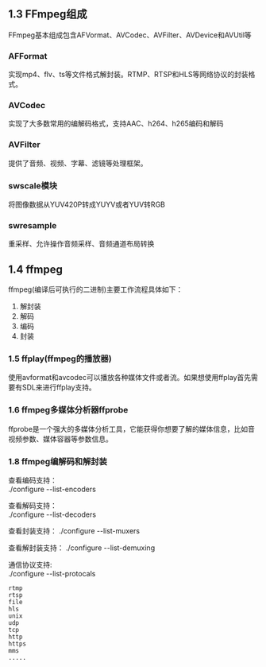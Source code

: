 <!--
 * @Author: xiuquanxu
 * @Company: kaochong
 * @Date: 2021-03-22 20:15:06
 * @LastEditors: xiuquanxu
 * @LastEditTime: 2021-03-22 23:41:42
-->
## 1.3 FFmpeg组成  

FFmpeg基本组成包含AFVormat、AVCodec、AVFilter、AVDevice和AVUtil等

### AFFormat  
实现mp4、flv、ts等文件格式解封装。RTMP、RTSP和HLS等网络协议的封装格式。

### AVCodec

实现了大多数常用的编解码格式，支持AAC、h264、h265编码和解码  

### AVFilter  
提供了音频、视频、字幕、滤镜等处理框架。

### swscale模块  

将图像数据从YUV420P转成YUYV或者YUV转RGB

### swresample 
重采样、允许操作音频采样、音频通道布局转换

## 1.4 ffmpeg 
ffmpeg(编译后可执行的二进制)主要工作流程具体如下：  
1. 解封装
2. 解码
3. 编码
4. 封装

### 1.5 ffplay(ffmpeg的播放器)

使用avformat和avcodec可以播放各种媒体文件或者流。如果想使用ffplay首先需要有SDL来进行ffplay支持。  

### 1.6 ffmpeg多媒体分析器ffprobe

ffprobe是一个强大的多媒体分析工具，它能获得你想要了解的媒体信息，比如音视频参数、媒体容器等参数信息。  

### 1.8 ffmpeg编解码和解封装  
查看编码支持：  
./configure --list-encoders  

查看解码支持：  
./configure --list-decoders  

查看封装支持：
./configure --list-muxers  

查看解封装支持：
./configure --list-demuxing  

通信协议支持:  
./configure --list-protocals  

```
rtmp
rtsp
file
hls
unix
udp
tcp
http
https
mms
.....
```